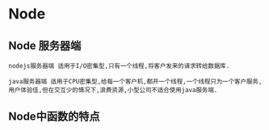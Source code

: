 # Node

## Node 服务器端

```angular2html
nodejs服务器端 适用于I/O密集型,只有一个线程,将客户发来的请求转给数据库.

java服务器端 适用于CPU密集型,给每一个客户机,都开一个线程,一个线程只为一个客户服务,用户体验佳,但在交互少的情况下,浪费资源,小型公司不适合使用java服务端.
```

## Node中函数的特点